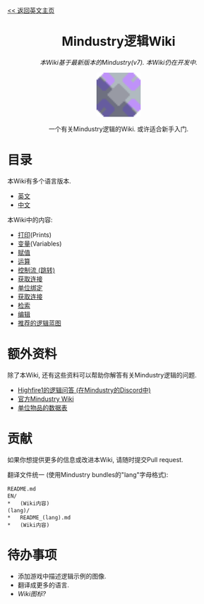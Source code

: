 [<< 返回英文主页](../README.md)
<h1 align="center">Mindustry逻辑Wiki</h1>
<p align="center" style="font-style:italic">
本Wiki基于最新版本的Mindustry(v7). 本Wiki仍在开发中.
</p>
<p align="center">
  <img src="https://raw.githubusercontent.com/Anuken/Mindustry/master/core/assets-raw/sprites/blocks/logic/micro-processor.png" width="100">
</p>
<p align="center">
一个有关Mindustry逻辑的Wiki.
或许适合新手入门.
</p>
<div></div>




# 目录

本Wiki有多个语言版本.
- [英文](../README.md)
- [中文](README_CN.md)

本Wiki中的内容:
- [打印](print_CN.md)(Prints)
- [变量](variables_CN.md)(Variables)
- [赋值](set_CN.md)
- [运算](op_CN.md)
- [控制流 (跳转)](controlflow_CN.md)
- [获取连接](getlink_CN.md)
- [单位绑定](ubind_CN.md)
- [获取连接](getlink_CN.md)
- [检索](lookup_CN.md)
- [编辑](editing_CN.md)
- [推荐的逻辑蓝图](EN/schematics_CN.md)

# 额外资料

除了本Wiki, 还有这些资料可以帮助你解答有关Mindustry逻辑的问题.
- [Highfire1的逻辑问答 (在Mindustry的Discord中)](https://discord.com/channels/391020510269669376/742769933926269069/869780706052694036)
- [官方Mindustry Wiki](https://mindustrygame.github.io/wiki/logic/0-introduction/)
- [单位物品的数据表](https://docs.google.com/spreadsheets/d/1SSjyXksK-T47bs8-kjzEd0IY8GRl9gsZrn_UYB6NLDg/edit?usp=sharing)

# 贡献

如果你想提供更多的信息或改进本Wiki,
请随时提交Pull request.

翻译文件统一 (使用Mindustry bundles的"lang"字母格式):
```
README.md
EN/
*   (Wiki内容)
(lang)/
*   README_(lang).md
*   (Wiki内容)
```

# 待办事项

- 添加游戏中描述逻辑示例的图像.
- 翻译成更多的语言.
- *Wiki图标?*
